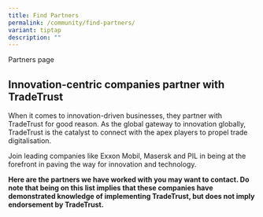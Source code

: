 ```yaml
---
title: Find Partners
permalink: /community/find-partners/
variant: tiptap
description: ""
---
```

<p>Partners page</p>
<h2>Innovation-centric companies partner with TradeTrust</h2>
<p>When it comes to innovation-driven businesses, they partner with TradeTrust
for good reason. As the global gateway to innovation globally, TradeTrust
is the catalyst to connect with the apex players to propel trade digitalisation.</p>
<p>Join leading companies like Exxon Mobil, Masersk and PIL in being at the
forefront in paving the way for innovation and technology.</p>
<p><strong>Here are the partners we have worked with you may want to contact. Do note that being on this list implies that these companies have demonstrated knowledge of implementing TradeTrust, but does not imply endorsement by TradeTrust.</strong>
</p>
<p></p>
<p></p>